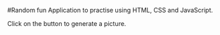 #Random fun
Application to practise using HTML, CSS and JavaScript.

Click on the button to generate a picture.